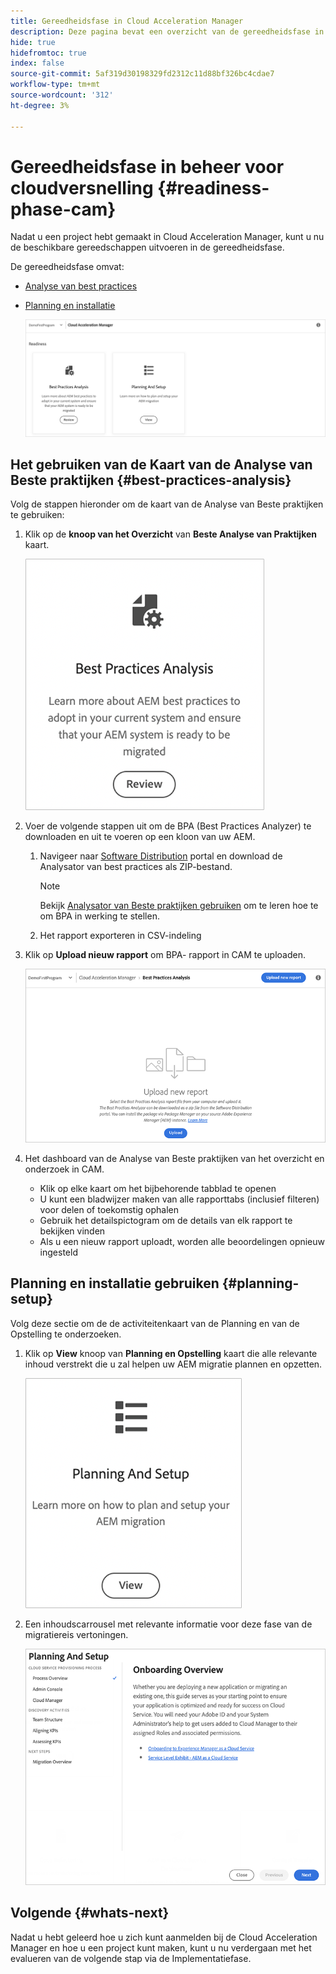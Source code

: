 ```yaml
---
title: Gereedheidsfase in Cloud Acceleration Manager
description: Deze pagina bevat een overzicht van de gereedheidsfase in Cloud Acceleration Manager.
hide: true
hidefromtoc: true
index: false
source-git-commit: 5af319d30198329fd2312c11d88bf326bc4cdae7
workflow-type: tm+mt
source-wordcount: '312'
ht-degree: 3%

---
```



# Gereedheidsfase in beheer voor cloudversnelling {#readiness-phase-cam}

Nadat u een project hebt gemaakt in Cloud Acceleration Manager, kunt u nu de beschikbare gereedschappen uitvoeren in de gereedheidsfase.

De gereedheidsfase omvat:

* [Analyse van best practices](#best-practices-analysis)
* [Planning en installatie](#planning-setup)

   ![afbeelding](/help/move-to-cloud-service/cloud-acceleration-manager/assets/readiness-1.png)

## Het gebruiken van de Kaart van de Analyse van Beste praktijken {#best-practices-analysis}

Volg de stappen hieronder om de kaart van de Analyse van Beste praktijken te gebruiken:

1. Klik op de **knoop van het Overzicht** van **Beste Analyse van Praktijken** kaart.

   ![afbeelding](/help/move-to-cloud-service/cloud-acceleration-manager/assets/readiness-2.png)

1. Voer de volgende stappen uit om de BPA (Best Practices Analyzer) te downloaden en uit te voeren op een kloon van uw AEM.

   1. Navigeer naar [Software Distribution](https://experience.adobe.com/#/downloads/content/software-distribution/en/aemcloud.html) portal en download de Analysator van best practices als ZIP-bestand.

      >[!NOTE]
      >Bekijk [Analysator van Beste praktijken gebruiken](https://experienceleague.adobe.com/docs/experience-manager-cloud-service/moving/cloud-migration/best-practices-analyzer/using-best-practices-analyzer.html?lang=en#imp-considerations) om te leren hoe te om BPA in werking te stellen.

   1. Het rapport exporteren in CSV-indeling

1. Klik op **Upload nieuw rapport** om BPA- rapport in CAM te uploaden.

   ![afbeelding](/help/move-to-cloud-service/cloud-acceleration-manager/assets/readiness-3.png)

1. Het dashboard van de Analyse van Beste praktijken van het overzicht en onderzoek in CAM.

   * Klik op elke kaart om het bijbehorende tabblad te openen
   * U kunt een bladwijzer maken van alle rapporttabs (inclusief filteren) voor delen of toekomstig ophalen
   * Gebruik het detailspictogram om de details van elk rapport te bekijken vinden
   * Als u een nieuw rapport uploadt, worden alle beoordelingen opnieuw ingesteld

## Planning en installatie gebruiken {#planning-setup}

Volg deze sectie om de de activiteitenkaart van de Planning en van de Opstelling te onderzoeken.

1. Klik op **View** knoop van **Planning en Opstelling** kaart die alle relevante inhoud verstrekt die u zal helpen uw AEM migratie plannen en opzetten.

   ![afbeelding](/help/move-to-cloud-service/cloud-acceleration-manager/assets/readiness-4.png)

1. Een inhoudscarrousel met relevante informatie voor deze fase van de migratiereis vertoningen.

   ![afbeelding](/help/move-to-cloud-service/cloud-acceleration-manager/assets/readiness-5.png)

## Volgende {#whats-next}

Nadat u hebt geleerd hoe u zich kunt aanmelden bij de Cloud Acceleration Manager en hoe u een project kunt maken, kunt u nu verdergaan met het evalueren van de volgende stap via de Implementatiefase.


